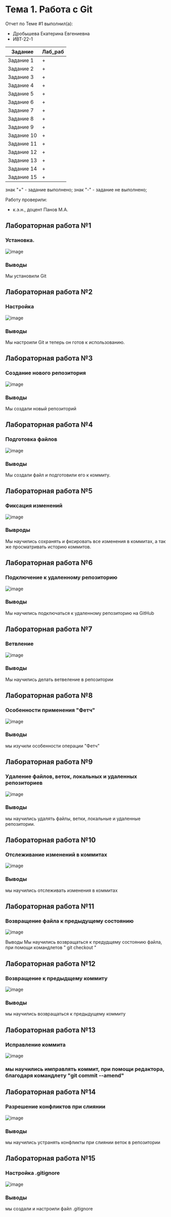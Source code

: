 # Тема 1. Работа с Git
Отчет по Теме #1 выполнил(а):
- Дробышева Екатерина Евгениевна
- ИВТ-22-1

| Задание | Лаб_раб | 
| ------ | ------ | 
| Задание 1 | + | 
| Задание 2 | + | 
| Задание 3 | + | 
| Задание 4 | + | 
| Задание 5 | + | 
| Задание 6 | + | 
| Задание 7 | + |
| Задание 8 | + | 
| Задание 9 | + | 
| Задание 10 | + |
| Задание 11 | + |
| Задание 12 | + |
| Задание 13 | + |
| Задание 14 | + |
| Задание 15 | + |

знак "+" - задание выполнено; знак "-" - задание не выполнено;

Работу проверили:
- к.э.н., доцент Панов М.А.

## Лабораторная работа №1

### Установка.

![image](https://github.com/user-attachments/assets/2f2df2dd-b0ec-4917-9a22-3575fed93023)

### Выводы
Мы установили Git

## Лабораторная работа №2

### Настройка

![image](https://github.com/user-attachments/assets/5cf1493a-6577-4744-918d-b43f544b957d)

### Выводы
Мы настроили Git и теперь он готов к использованию.

## Лабораторная работа №3

### Создание нового репозитория

![image](https://github.com/user-attachments/assets/2cd1228a-aca4-40c2-8218-9181f3d29420)

### Выводы
Мы создали новый репозиторий

## Лабораторная работа №4

### Подготовка файлов

![image](https://github.com/user-attachments/assets/0d7bc1a4-ee9c-470b-99a6-cb1d851d21df)

### Выводы
Мы создали файл и подготовили его к коммиту.

## Лабораторная работа №5

### Фиксация изменений

![image](https://github.com/user-attachments/assets/e143d064-6470-426e-8854-eae5e5b78ab2)

### Вывроды
Мы научились сохранять и фксировать все изменения в коммитах, а так же просматривать историю коммитов.

## Лабораторная работа №6

### Подключение к удаленному репозиторию

![image](https://github.com/user-attachments/assets/1fd77a60-61ae-48b0-aa7e-67d77d2c59e9)

### Выводы 
Мы научились подключаться к удаленному репозиторию на GitHub

## Лабораторная работа №7

### Ветвление

![image](https://github.com/user-attachments/assets/da0635cf-6502-430c-85a8-5b12a5196e03)

### Выводы
Мы научились делать ветвеление в репозитории

## Лабораторная работа №8

### Особенности применения "Фетч"

![image](https://github.com/user-attachments/assets/25e4d490-9a33-4aef-9876-6d584030c784)

### Выводы
мы изучили особенности операции "Фетч"

## Лабораторная работа №9

### Удаление файлов, веток, локальных и удаленных репозиториев

![image](https://github.com/user-attachments/assets/c28b3a8a-82c8-445e-86e8-241b35d2edde)

### Выводы
мы научились удалять файлы, ветки, локальные и удаленные репозитории.

## Лабораторная работа №10

### Отслеживание изменений в коммитах

![image](https://github.com/user-attachments/assets/ab11b639-a23c-4e40-a742-265c91ad1264)

### Выводы 
мы научились отслеживать изменения в коммитах

## Лабораторная работа №11

### Возвращение файла к предыдущему состоянию

![image](https://github.com/user-attachments/assets/b130adae-a69b-436e-8dde-16c18354ece3)

Выводы
Мы научились возвращаться к предудщему состоянию файла, при помощи командлетов "  git checkout "

## Лабораторная работа №12

### Возвращение к предыдщему коммиту

![image](https://github.com/user-attachments/assets/6d472b1d-9b30-401d-877b-622a4db43e63)

### Выводы
мы научились возвращаться к предыдущему коммиту

## Лабораторная работа №13

### Исправление коммита

![image](https://github.com/user-attachments/assets/34daf5be-58d3-44fb-a4a7-f54f240ef3be)

### мы научились имправлять коммит, при помощи редактора, благодаря командлету "git commit --amend"

## Лабораторная работа №14

### Разрешение конфликтов при слиянии

![image](https://github.com/user-attachments/assets/cc9eee61-10e1-41aa-9c95-719ba1e5abad)

### Выводы
мы научились устранять конфликты при слиянии веток в репозитории

## Лабораторная работа №15

### Настройка .gitignore

![image](https://github.com/user-attachments/assets/f9e713ff-bde7-4827-a440-57cf6d74a52f)

### Выводы 
мы создали и настроили файл  .gitignore 
